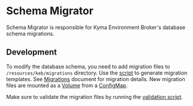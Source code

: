 # Schema Migrator

Schema Migrator is responsible for Kyma Environment Broker's database schema migrations.

## Development

To modify the database schema, you need to add migration files to `/resources/keb/migrations` directory. Use the [script](/scripts/schemamigrator/create_migration.sh) to generate migration templates. See [Migrations](https://github.com/golang-migrate/migrate/blob/master/MIGRATIONS.md) document for migration details. New migration files are mounted as a [Volume](/resources/keb/templates/migrator-job.yaml#L110) from a [ConfigMap](/resources/keb/templates/keb-migrations.yaml). 

Make sure to validate the migration files by running the [validation script](/scripts/schemamigrator/validate.sh).
